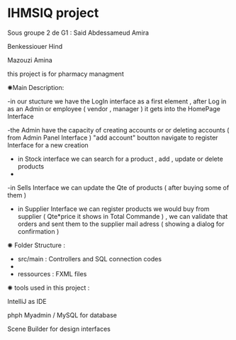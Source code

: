 # IHMSIQ project
  Sous groupe 2 de G1 :
  Said Abdessameud Amira 
  
 Benkessiouer Hind
 
  Mazouzi Amina 
                        
                        
   this project is for pharmacy managment 
   
 ✺Main Description: 
 
 -in our stucture we have the LogIn interface as a first element , after Log in as an Admin or employee ( vendor , manager ) it gets into the HomePage Interface
 
 -the Admin have the capacity of creating accounts or  or deleting accounts ( from Admin Panel Interface ) "add account" boutton navigate to register Interface for a  new creation  
 
 - in Stock interface we can search for a product , add , update or delete products
 - 
 
 -in Sells Interface we can update the Qte of products ( after buying some of them ) 
 
 
 - in Supplier Interface we can register products we would buy from supplier ( Qte*price it shows in Total Commande ) , we can validate that orders and sent them to the supplier mail adress ( showing a dialog for confirmation )
 
 
✺ Folder Structure :

 - src/main : Controllers and SQL connection codes 
 - 
 - ressources : FXML files 
  
 ✺ tools used in this project :
 
 IntelliJ as IDE 
 
 phph Myadmin / MySQL for database
 
 Scene Builder for design interfaces
 
 
                        
